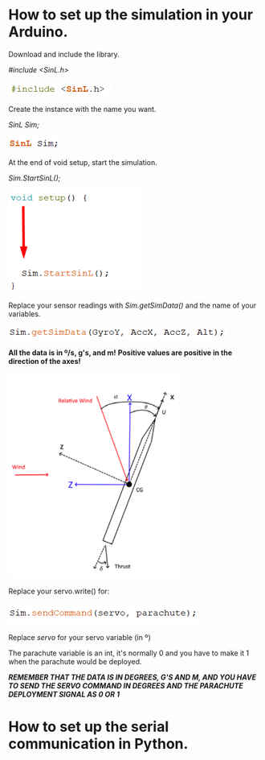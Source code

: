 # How to set up the simulation in your Arduino.

Download and include the library.

_#include <SinL.h>_

![](/Software%20in%20the%20Loop/images/Screenshot_1.png)



Create the instance with the name you want.

_SinL Sim;_

![](/Software%20in%20the%20Loop/images/Screenshot_2.png)



At the end of void setup, start the simulation.

_Sim.StartSinL();_


![](/Software%20in%20the%20Loop/images/Screenshot_3.png)


Replace your sensor readings with _Sim.getSimData()_ and the name of your variables. 


![](/Software%20in%20the%20Loop/images/Screenshot_4.png)


**All the data is in º/s, g's, and m!**
**Positive values are positive in the direction of the axes!**

![Axes of the Rocket](/Software%20in%20the%20Loop/images/Screenshot_6.png)


Replace your servo.write() for:

![Sim.sendCommand(servo, parachute);](/Software%20in%20the%20Loop/images/Screenshot_5.png)

Replace _servo_ for your servo variable (in º)

The parachute variable is an int, it's normally 0 and you have to make it 1 when the parachute would be deployed.


**_REMEMBER THAT THE DATA IS IN DEGREES, G'S AND M, AND YOU HAVE TO SEND THE SERVO COMMAND IN DEGREES AND THE PARACHUTE DEPLOYMENT SIGNAL AS 0 OR 1_**

# How to set up the serial communication in Python.
